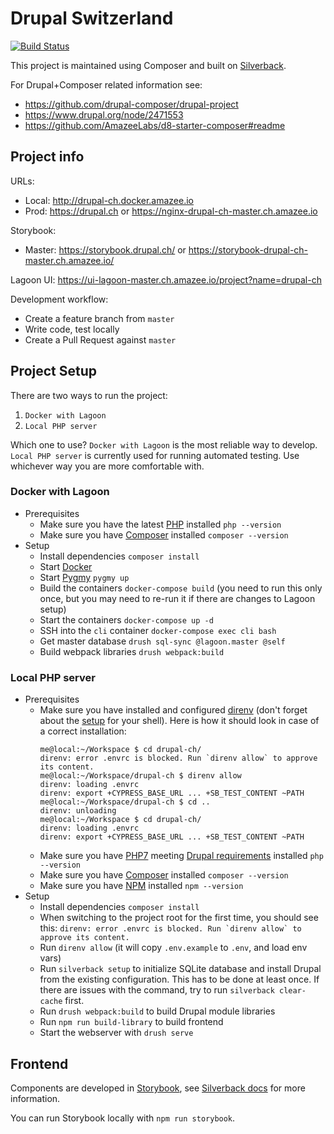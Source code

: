 # Drupal Switzerland

[![Build Status](https://travis-ci.com/drupal-switzerland/drupal-ch.svg?branch=master)](https://travis-ci.com/drupal-switzerland/drupal-ch)

This project is maintained using Composer and built on [Silverback](https://github.com/AmazeeLabs/silverback).

For Drupal+Composer related information see:
- https://github.com/drupal-composer/drupal-project
- https://www.drupal.org/node/2471553
- https://github.com/AmazeeLabs/d8-starter-composer#readme

## Project info

URLs:
- Local: http://drupal-ch.docker.amazee.io
- Prod: https://drupal.ch or https://nginx-drupal-ch-master.ch.amazee.io

Storybook:
- Master: https://storybook.drupal.ch/ or https://storybook-drupal-ch-master.ch.amazee.io/

Lagoon UI: https://ui-lagoon-master.ch.amazee.io/project?name=drupal-ch

Development workflow:
- Create a feature branch from `master`
- Write code, test locally
- Create a Pull Request against `master`

## Project Setup

There are two ways to run the project:
1. `Docker with Lagoon`
2. `Local PHP server`

Which one to use? `Docker with Lagoon` is the most reliable way to develop. `Local PHP server` is currently used for running automated testing. Use whichever way you are more comfortable with.

### Docker with Lagoon

- Prerequisites
  - Make sure you have the latest [PHP](http://php.net/manual/en/install.php) installed
  `php --version`
  - Make sure you have [Composer](https://getcomposer.org/) installed
  `composer --version`
- Setup
  - Install dependencies
  `composer install`
  - Start [Docker](https://www.docker.com)
  - Start [Pygmy](https://docs.amazee.io/local_docker_development/pygmy.html)
  `pygmy up`
  - Build the containers
  `docker-compose build`
  (you need to run this only once, but you may need to re-run it if there are changes to Lagoon setup)
  - Start the containers
  `docker-compose up -d`
  - SSH into the `cli` container
  `docker-compose exec cli bash`
  - Get master database
  `drush sql-sync @lagoon.master @self`
  - Build webpack libraries
  `drush webpack:build`

### Local PHP server

- Prerequisites
  - Make sure you have installed and configured [direnv](https://direnv.net/) (don't forget about the [setup](https://direnv.net/index.html#setup) for your shell). Here is how it should look in case of a correct installation:
    ```
    me@local:~/Workspace $ cd drupal-ch/
    direnv: error .envrc is blocked. Run `direnv allow` to approve its content.
    me@local:~/Workspace/drupal-ch $ direnv allow
    direnv: loading .envrc
    direnv: export +CYPRESS_BASE_URL ... +SB_TEST_CONTENT ~PATH
    me@local:~/Workspace/drupal-ch $ cd ..
    direnv: unloading
    me@local:~/Workspace $ cd drupal-ch/
    direnv: loading .envrc
    direnv: export +CYPRESS_BASE_URL ... +SB_TEST_CONTENT ~PATH
    ```
  - Make sure you have [PHP7](http://php.net/manual/en/install.php) meeting [Drupal requirements](https://www.drupal.org/docs/8/system-requirements/php-requirements) installed
  `php --version`
  - Make sure you have [Composer](https://getcomposer.org/) installed
  `composer --version`
  - Make sure you have [NPM](https://docs.npmjs.com/cli/install) installed
  `npm --version`
- Setup
  - Install dependencies
  `composer install`
  - When switching to the project root for the first time, you should see this:
  ``direnv: error .envrc is blocked. Run `direnv allow` to approve its content.``
  - Run `direnv allow` (it will copy `.env.example` to `.env`, and load env vars)
  - Run `silverback setup` to initialize SQLite database and install Drupal from the existing configuration. This has to be done at least once. If there are issues with the command, try to run `silverback clear-cache` first.
  - Run `drush webpack:build` to build Drupal module libraries
  - Run `npm run build-library` to build frontend
  - Start the webserver with `drush serve`

## Frontend
Components are developed in [Storybook](https://storybook.js.org/), see [Silverback docs](https://amazeelabs.github.io/silverback/development/storybook.html#using-the-theme) for more information.

You can run Storybook locally with `npm run storybook`.
